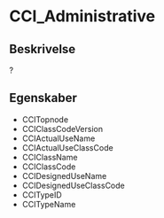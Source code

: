 # CCI_Administrative

## Beskrivelse

?

## Egenskaber

- CCITopnode
- CCIClassCodeVersion
- CCIActualUseName
- CCIActualUseClassCode
- CCIClassName
- CCIClassCode
- CCIDesignedUseName
- CCIDesignedUseClassCode
- CCITypeID
- CCITypeName
